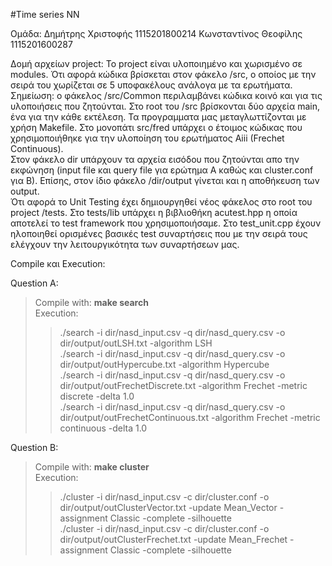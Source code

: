#Time series NN

Ομάδα: Δημήτρης Χριστοφής 1115201800214 Κωνσταντίνος Θεοφίλης 1115201600287

Δομή αρχείων project: Το project είναι υλοποιημένο και χωρισμένο σε modules. 
Ότι αφορά κώδικα βρίσκεται στον φάκελο /src, ο οποίος με την σειρά του χωρίζεται σε 5 υποφακέλους ανάλογα με τα ερωτήματα. Σημείωση: ο φάκελος /src/Common περιλαμβάνει κώδικα κοινό και για τις υλοποιήσεις που ζητούνται. Στο root του /src βρίσκονται δύο αρχεία main, ένα για την κάθε εκτέλεση. Τα προγραμματα μας μεταγλωττίζονται με χρήση Makefile. Στο μονοπάτι src/fred υπάρχει ο έτοιμος κώδικας που χρησιμοποιήθηκε για την υλοποίηση του ερωτήματος Aiii (Frechet Continuous).<br />
Στον φάκελο dir υπάρχουν τα αρχεία εισόδου που ζητούνται απο την εκφώνηση (input file και query file για ερώτημα Α καθώς και cluster.conf για Β). Επίσης, στον ίδιο φάκελο /dir/output γίνεται και η αποθήκευση των output.<br />
Ότι αφορά το Unit Testing έχει δημιουργηθεί νέος φάκελος στο root του project /tests. Στο tests/lib υπάρχει η βιβλιοθήκη acutest.hpp η οποία αποτελεί το test framework που χρησιμοποιήσαμε. Στο test_unit.cpp έχουν ηλοποιηθεί ορισμένες βασικές test συναρτήσεις που με την σειρά τους ελέγχουν την λειτουργικότητα των συναρτήσεων μας.

Compile και Execution:

Question A: 
>Compile with: **make search** <br />
>Execution:
>>./search -i dir/nasd_input.csv -q dir/nasd_query.csv -o dir/output/outLSH.txt -algorithm LSH <br />
>>./search -i dir/nasd_input.csv -q dir/nasd_query.csv -o dir/output/outHypercube.txt -algorithm Hypercube <br />
>>./search -i dir/nasd_input.csv -q dir/nasd_query.csv -o dir/output/outFrechetDiscrete.txt -algorithm Frechet -metric discrete -delta 1.0<br />
>>./search -i dir/nasd_input.csv -q dir/nasd_query.csv -o dir/output/outFrechetContinuous.txt -algorithm Frechet -metric continuous -delta 1.0<br />

Question B: 
>Compile with: **make cluster**<br />
>Execution:
>>./cluster -i dir/nasd_input.csv -c dir/cluster.conf -o dir/output/outClusterVector.txt -update Mean_Vector -assignment Classic -complete -silhouette<br />
>>./cluster -i dir/nasd_input.csv -c dir/cluster.conf -o dir/output/outClusterFrechet.txt -update Mean_Frechet -assignment Classic -complete -silhouette<br />
